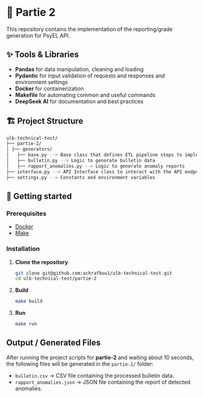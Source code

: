 # 🚀 Partie 2

This repository contains the implementation of the reporting/grade generation for PsyEL API.
## ✨ Tools & Libraries

- **Pandas** for data manipulation, cleaning and loading
- **Pydantic** for input validation of requests and responses and environment settings
- **Docker** for containerization
- **Makefile** for automating common and useful commands
- **DeepSeek AI** for documentation and best practices

## 🏗️ Project Structure

```bash
ulb-technical-test/
├── partie-2/
│ ├── generators/
│   ├── base.py --> Base class that defines ETL pipeline steps to implement
│   ├── bulletin.py --> Logic to generate bulletin data
│   ├── rapport_anomalies.py --> Logic to generate anomaly reports
├── interface.py --> API Interface class to interact with the API endpoints 
├── settings.py --> Constants and environment variables
```
## 🚀 Getting started

### Prerequisites

- [Docker](https://docs.docker.com/get-docker/)
- [Make](https://www.gnu.org/software/make/)

### Installation

1. **Clone the repository**
   ```bash
   git clone git@github.com:achrafbou1/ulb-technical-test.git
   cd ulb-technical-test/partie-2
   ```
2. **Build**
    ```bash
   make build
   ```
3. **Run**
    ```bash
   make run
   ```
   
## Output / Generated Files

After running the project scripts for **partie-2** and waiting about 10 seconds, the following files will be generated in the `partie-2/` folder:

- `bulletin.csv` → CSV file containing the processed bulletin data.
- `rapport_anomalies.json` → JSON file containing the report of detected anomalies.
